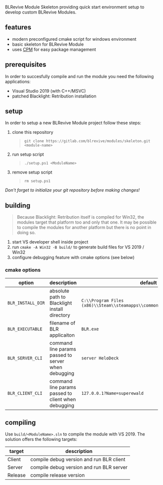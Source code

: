BLRevive Module Skeleton providing quick start environment setup to develop custom BLRevive Modules.

## features

- modern preconfigured cmake script for windows environment
- basic skeleton for BLRevive Module
- uses [CPM]() for easy package management
  
## prerequisites

In order to succesfully compile and run the module you need the following applications:

- Visual Studio 2019 (with C++/MSVC)
- patched Blacklight: Retribution installation

## setup

In order to setup a new BLRevive Module project follow these steps:

1. clone this repository 
   > `git clone https://gitlab.com/blrevive/modules/skeleton.git <module-name>`
2. run setup script
   > `./setup.ps1 <ModuleName>`
3. remove setup script
   > `rm setup.ps1`

*Don't forget to initialize your git repository before making changes!*

## building
> Because Blacklight: Retribution itself is compiled for Win32, the modules target that platform too and only that one. It may be possible to compile the modules for another platform but there is no point in doing so.

1. start VS developer shell inside project
2. run `cmake -A Win32 -B build/` to generate build files for VS 2019 / Win32
3. configure debugging feature with cmake options (see below)

### cmake options

| option | description | default |
|---|---|---|
| `BLR_INSTALL_DIR` | absolute path to Blacklight install directory | `C:\\Program Files (x86)\\Steam\\steamapps\\common\\blacklightretribution` |
| `BLR_EXECUTABLE` | filename of BLR applicaiton | `BLR.exe` |
| `BLR_SERVER_CLI` | command line params passed to server when debugging | `server HeloDeck` |
| `BLR_CLIENT_CLI` | command line params passed to client when debugging | `127.0.0.1?Name=superewald` |


## compiling

Use `build/<ModuleName>.sln` to compile the module with VS 2019.
The solution offers the following targets:

| target | description |
|---|---|
| Client | compile debug version and run BLR client |
| Server | compile debug version and run BLR server |
| Release | compile release version |